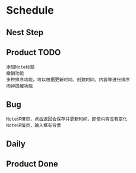 # Schedule
## Nest Step
## Product TODO
	添加Note标题
	撤销功能
	多种排序功能，可以根据更新时间、创建时间、内容等进行排序
	闹钟提醒功能
## Bug
	Note详情页，点击返回会保存并更新时间，即使内容没有变化
	Note详情页，输入框有背景

## Daily

## Product Done